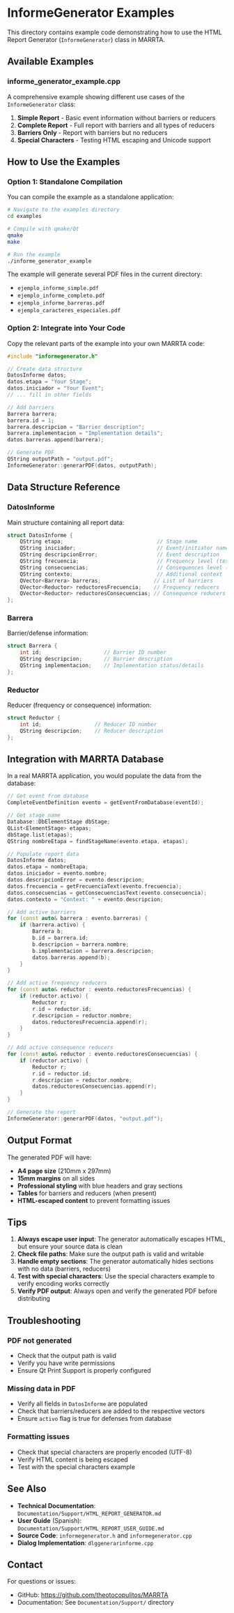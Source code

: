 # InformeGenerator Examples

This directory contains example code demonstrating how to use the HTML Report Generator (`InformeGenerator`) class in MARRTA.

## Available Examples

### informe_generator_example.cpp

A comprehensive example showing different use cases of the `InformeGenerator` class:

1. **Simple Report** - Basic event information without barriers or reducers
2. **Complete Report** - Full report with barriers and all types of reducers
3. **Barriers Only** - Report with barriers but no reducers
4. **Special Characters** - Testing HTML escaping and Unicode support

## How to Use the Examples

### Option 1: Standalone Compilation

You can compile the example as a standalone application:

```bash
# Navigate to the examples directory
cd examples

# Compile with qmake/Qt
qmake
make

# Run the example
./informe_generator_example
```

The example will generate several PDF files in the current directory:
- `ejemplo_informe_simple.pdf`
- `ejemplo_informe_completo.pdf`
- `ejemplo_informe_barreras.pdf`
- `ejemplo_caracteres_especiales.pdf`

### Option 2: Integrate into Your Code

Copy the relevant parts of the example into your own MARRTA code:

```cpp
#include "informegenerator.h"

// Create data structure
DatosInforme datos;
datos.etapa = "Your Stage";
datos.iniciador = "Your Event";
// ... fill in other fields

// Add barriers
Barrera barrera;
barrera.id = 1;
barrera.descripcion = "Barrier description";
barrera.implementacion = "Implementation details";
datos.barreras.append(barrera);

// Generate PDF
QString outputPath = "output.pdf";
InformeGenerator::generarPDF(datos, outputPath);
```

## Data Structure Reference

### DatosInforme

Main structure containing all report data:

```cpp
struct DatosInforme {
    QString etapa;                              // Stage name
    QString iniciador;                          // Event/initiator name
    QString descripcionError;                   // Event description
    QString frecuencia;                         // Frequency level (text)
    QString consecuencias;                      // Consequences level (text)
    QString contexto;                           // Additional context
    QVector<Barrera> barreras;                 // List of barriers
    QVector<Reductor> reductoresFrecuencia;    // Frequency reducers
    QVector<Reductor> reductoresConsecuencias; // Consequence reducers
};
```

### Barrera

Barrier/defense information:

```cpp
struct Barrera {
    int id;                    // Barrier ID number
    QString descripcion;       // Barrier description
    QString implementacion;    // Implementation status/details
};
```

### Reductor

Reducer (frequency or consequence) information:

```cpp
struct Reductor {
    int id;                 // Reducer ID number
    QString descripcion;    // Reducer description
};
```

## Integration with MARRTA Database

In a real MARRTA application, you would populate the data from the database:

```cpp
// Get event from database
CompleteEventDefinition evento = getEventFromDatabase(eventId);

// Get stage name
Database::DbElementStage dbStage;
QList<ElementStage> etapas;
dbStage.list(etapas);
QString nombreEtapa = findStageName(evento.etapa, etapas);

// Populate report data
DatosInforme datos;
datos.etapa = nombreEtapa;
datos.iniciador = evento.nombre;
datos.descripcionError = evento.descripcion;
datos.frecuencia = getFrecuenciaText(evento.frecuencia);
datos.consecuencias = getConsecuenciasText(evento.consecuencia);
datos.contexto = "Context: " + evento.descripcion;

// Add active barriers
for (const auto& barrera : evento.barreras) {
    if (barrera.activo) {
        Barrera b;
        b.id = barrera.id;
        b.descripcion = barrera.nombre;
        b.implementacion = barrera.descripcion;
        datos.barreras.append(b);
    }
}

// Add active frequency reducers
for (const auto& reductor : evento.reductoresFrecuencias) {
    if (reductor.activo) {
        Reductor r;
        r.id = reductor.id;
        r.descripcion = reductor.nombre;
        datos.reductoresFrecuencia.append(r);
    }
}

// Add active consequence reducers
for (const auto& reductor : evento.reductoresConsecuencias) {
    if (reductor.activo) {
        Reductor r;
        r.id = reductor.id;
        r.descripcion = reductor.nombre;
        datos.reductoresConsecuencias.append(r);
    }
}

// Generate the report
InformeGenerator::generarPDF(datos, "output.pdf");
```

## Output Format

The generated PDF will have:
- **A4 page size** (210mm x 297mm)
- **15mm margins** on all sides
- **Professional styling** with blue headers and gray sections
- **Tables** for barriers and reducers (when present)
- **HTML-escaped content** to prevent formatting issues

## Tips

1. **Always escape user input**: The generator automatically escapes HTML, but ensure your source data is clean
2. **Check file paths**: Make sure the output path is valid and writable
3. **Handle empty sections**: The generator automatically hides sections with no data (barriers, reducers)
4. **Test with special characters**: Use the special characters example to verify encoding works correctly
5. **Verify PDF output**: Always open and verify the generated PDF before distributing

## Troubleshooting

### PDF not generated

- Check that the output path is valid
- Verify you have write permissions
- Ensure Qt Print Support is properly configured

### Missing data in PDF

- Verify all fields in `DatosInforme` are populated
- Check that barriers/reducers are added to the respective vectors
- Ensure `activo` flag is true for defenses from database

### Formatting issues

- Check that special characters are properly encoded (UTF-8)
- Verify HTML content is being escaped
- Test with the special characters example

## See Also

- **Technical Documentation**: `Documentation/Support/HTML_REPORT_GENERATOR.md`
- **User Guide** (Spanish): `Documentation/Support/HTML_REPORT_USER_GUIDE.md`
- **Source Code**: `informegenerator.h` and `informegenerator.cpp`
- **Dialog Implementation**: `dlggenerarinforme.cpp`

## Contact

For questions or issues:
- GitHub: https://github.com/theotocopulitos/MARRTA
- Documentation: See `Documentation/Support/` directory
